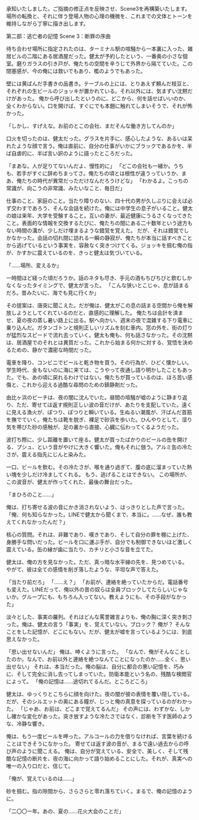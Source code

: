 承知いたしました。ご指摘の修正点を反映させ、Scene3を再構築いたします。場所の転換と、それに伴う登場人物の心理の機微を、これまでの文体とトーンを維持しながら丁寧に描き出します。

第二部：逃亡者の記憶
Scene 3：断罪の序曲

待ち合わせ場所に指定されたのは、ターミナル駅の喧騒から一本裏に入った、雑居ビルの二階にある居酒屋だった。健太が予約したという、一番奥の小さな個室。磨りガラスの引き戸が、俺たちの空間を辛うじて外界から隔てていた。この閉塞感が、今の俺には救いでもあり、檻のようでもあった。

壁には黄ばんだ手書きの品書き。テーブルの上には、とりあえず頼んだ枝豆と、それぞれの生ビールのジョッキが置かれている。それ以外には、気まずい沈黙だけがあった。
俺から呼び出したというのに、どこから、何を話せばいいのか、全くわからない。口を開けば、すぐにでも本題に触れてしまいそうで、それが怖かった。

「しかし、すげえな。お前のとこの会社、まだそんな働き方してんのか」

口火を切ったのは、健太だった。グラスを片手に、感心したような、あるいは呆れたような顔で言う。俺は直前に、自分の仕事がいかにブラックであるかを、半ば自虐的に、半ば言い訳のように語ったところだった。

「まあな。人が足りてないんだよ、慢性的に」
「どこの会社も一緒か。うちも、若手がすぐに辞めちまってさ。俺たちの頃とは根性が違うっていうか、まあ、俺たちの時代が異常だっただけなんだろうけどな」
「わかるよ。こっちの常識が、向こうの非常識、みたいなこと、毎日だ」

仕事のこと、家庭のこと。当たり障りのない、四十代の男が久しぶりに会えば必ず交わすであろう、そんな会話を続けた。俺には中学生の息子がいること。健太の娘は来年、大学を受験すること。互いの妻が、最近健康にうるさくなってきたこと。表面的な情報を交換するたびに、俺たちの間にある二十数年という途方もない時間の溝が、少しだけ埋まるような錯覚を覚えた。
だが、それは錯覚でしかなかった。会話の切れ間に訪れる一瞬の静寂が、俺たちが本当に話すべきことから逃げているという事実を、容赦なく突きつけてくる。ジョッキを掴む俺の指が、かすかに震えているのを、きっと健太は気づいている。

「……場所、変えるか」

一時間ほど経った頃だろうか。話のネタも尽き、手元の酒もちびちびと飲むしかなくなったタイミングで、健太が言った。
「こんな狭いとこじゃ、息が詰まるだろ。昔みたいに、海でも見に行くか」

その提案は、唐突に聞こえた。だが俺は、健太がこの息の詰まる空間から俺を解放しようとしてくれているのだと、直感的に理解した。
俺たちは会計を済ませ、夏の夜の蒸し暑い路上に出る。駅へ向かい、週末の夜で混雑する下り電車に乗り込んだ。ガタンゴトンと規則正しいリズムを刻む車内。窓の外を、街の灯りが猛烈なスピードで流れ去っていく。健太も俺も、何も話さなかった。その沈黙は、居酒屋でのそれとは異質だった。これから始まる何かに対する、覚悟を決めるための、静かで濃密な時間だった。

電車を降り、コンビニでビールと乾き物を買う。その行為が、ひどく懐かしい。学生時代、金もないのに海に来ては、こうやって夜通し語り明かしたこともあった。でも、あの頃に戻れるわけではない。俺たちが買っているのは、ほろ苦い感傷と、これから迎える過酷な尋問のための鎮静剤だった。

由比ヶ浜のビーチは、夜の闇に沈んでいた。昼間の喧騒が嘘のように静まり返り、ただ、寄せては返す規則正しい波の音だけが、あたりを支配していた。遠くに見える漁火が、ぽつり、ぽつりと瞬いている。生ぬるい潮風が、汗ばんだ首筋を撫でていく。俺たちは靴を脱ぎ、裸足で砂浜を歩いた。ひんやりとして、湿り気を帯びた砂の感触が、足の裏から直接、心臓に伝わってくるようだった。

波打ち際に、少し距離を置いて座る。健太が買ったばかりのビールの缶を開ける、プシュ、という音がやけに大きく響いた。俺もそれに倣う。アルミ缶の冷たさが、震える指先にじんと染みた。

一口、ビールを飲む。その冷たさが、喉を通り過ぎて、腹の底に溜まっていた熱い塊を少しだけ冷ましてくれる。
もう、逃げることはできない。
この場所が、この波音が、健太が作ってくれた、最後の舞台だった。

「まひろのこと……」

俺は、打ち寄せる波の音にかき消されないよう、はっきりとした声で言った。
「俺、何も知らなかった。LINEで健太から聞くまで、本当に。……なぜ、誰も教えてくれなかったんだ？」

核心の質問。それは、非難であり、嘆きであり、そして自分の罪を棚に上げた、身勝手な問いだった。ビールを口に運ぶ手が、自分でも制御できないほど激しく震えている。缶の縁が歯に当たり、カチリと小さな音を立てた。

健太は、俺の方を見なかった。ただ、真っ暗な水平線の先を、見つめている。
やがて、彼は全ての感情を削ぎ落したような、平坦な声で答えた。

「当たり前だろ」
「……え？」
「お前が、連絡を絶っていたからだ。電話番号も変えた。LINEだって、俺以外の昔の奴らは全員ブロックしてたらしいじゃないか。グループにも、もちろん入ってない。教えようにも、その手段がなかった」

淡々とした、事実の羅列。それはどんな罵詈雑言よりも、俺の胸に深く突き刺さった。俺は、健太の言う「事実」を、覚えていない。ブロック？ 俺が？ そんなことをした記憶が、どこにもない。だが、健太が嘘を言っているようには、到底思えなかった。

「思い出せないんだ」
俺は、呻くように言った。
「なんで、俺がそんなことしたのか。なんで、お前以外と連絡を絶つなんてことになったのか……全く、思い出せない」
それは、本当だった。俺の脳は、自分に都合の悪い記憶を、巧みに、そして完全に消し去ってしまっていた。防衛本能という名の、残酷な検閲官によって。
「俺の記憶は……途切れてるんだ。ところどころ」

健太は、ゆっくりとこちらに顔を向けた。夜の闇が彼の表情を覆い隠している。だが、そのシルエットの奥にある瞳が、じっと俺の真意を探っているのがわかった。
「じゃあ、お前は、どこまで覚えてるんだ」
その声には、わずかな、しかし確かな変化があった。突き放すような冷たさではなく、診断を下す医師のような、冷静な響き。

俺は、もう一度ビールを呷った。アルコールの力を借りなければ、言葉を続けることはできそうになかった。
寄せては返す波の音が、まるで遠い過去からの呼び声のように聞こえる。
俺は、自分が覚えている、安全で、美しく、そして残酷な記憶の断片を、夜の海に向かって語り始めることにした。それが、真実への唯一の入り口だと、信じて。

「俺が、覚えているのは……」

砂を掴む。指の隙間から、さらさらと零れ落ちていく。まるで、俺の記憶のように。

「二〇〇一年。あの、夏の……花火大会のことだ」